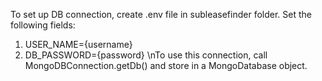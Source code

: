To set up DB connection, create .env file in subleasefinder folder. Set the following fields:
1. USER_NAME={username}
2. DB_PASSWORD={password}
\nTo use this connection, call MongoDBConnection.getDb() and store in a MongoDatabase object.